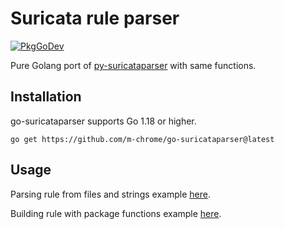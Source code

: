 # Suricata rule parser

[![PkgGoDev](https://pkg.go.dev/badge/github.com/m-chrome/go-suricataparser)](https://pkg.go.dev/github.com/m-chrome/go-suricataparser)

Pure Golang port of [py-suricataparser](https://github.com/m-chrome/py-suricataparser) with same functions.

## Installation

go-suricataparser supports Go 1.18 or higher.

```shell
go get https://github.com/m-chrome/go-suricataparser@latest
```

## Usage

Parsing rule from files and strings example [here](example_parse_test.go).

Building rule with package functions example [here](example_build_test.go).
